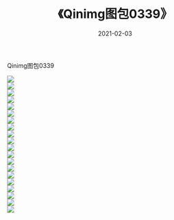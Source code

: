 ﻿---
layout: post
title:  《Qinimg图包0339》
date:   2021-02-03
img: http://imgx.orgx.ga/Qinimg图包/Qinimg图包0339/000.jpg
categories: [美女, 清纯, 唯美]
---

Qinimg图包0339

 ![](http://imgx.orgx.ga/Qinimg图包/Qinimg图包0339/001.jpg) <br>![](http://imgx.orgx.ga/Qinimg图包/Qinimg图包0339/002.jpg) <br>![](http://imgx.orgx.ga/Qinimg图包/Qinimg图包0339/003.jpg) <br>![](http://imgx.orgx.ga/Qinimg图包/Qinimg图包0339/004.jpg) <br>![](http://imgx.orgx.ga/Qinimg图包/Qinimg图包0339/005.jpg) <br>![](http://imgx.orgx.ga/Qinimg图包/Qinimg图包0339/006.jpg) <br>![](http://imgx.orgx.ga/Qinimg图包/Qinimg图包0339/007.jpg) <br>![](http://imgx.orgx.ga/Qinimg图包/Qinimg图包0339/008.jpg) <br>![](http://imgx.orgx.ga/Qinimg图包/Qinimg图包0339/009.jpg) <br>![](http://imgx.orgx.ga/Qinimg图包/Qinimg图包0339/010.jpg) <br>![](http://imgx.orgx.ga/Qinimg图包/Qinimg图包0339/011.jpg) <br>![](http://imgx.orgx.ga/Qinimg图包/Qinimg图包0339/012.jpg) <br>![](http://imgx.orgx.ga/Qinimg图包/Qinimg图包0339/013.jpg) <br>![](http://imgx.orgx.ga/Qinimg图包/Qinimg图包0339/014.jpg) <br>![](http://imgx.orgx.ga/Qinimg图包/Qinimg图包0339/015.jpg) <br>![](http://imgx.orgx.ga/Qinimg图包/Qinimg图包0339/016.jpg) <br>![](http://imgx.orgx.ga/Qinimg图包/Qinimg图包0339/017.jpg) <br>![](http://imgx.orgx.ga/Qinimg图包/Qinimg图包0339/018.jpg) <br>![](http://imgx.orgx.ga/Qinimg图包/Qinimg图包0339/019.jpg) <br>![](http://imgx.orgx.ga/Qinimg图包/Qinimg图包0339/020.jpg) <br>